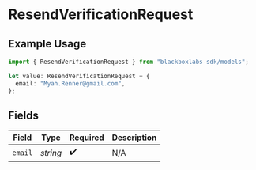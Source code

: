 # ResendVerificationRequest

## Example Usage

```typescript
import { ResendVerificationRequest } from "blackboxlabs-sdk/models";

let value: ResendVerificationRequest = {
  email: "Myah.Renner@gmail.com",
};
```

## Fields

| Field              | Type               | Required           | Description        |
| ------------------ | ------------------ | ------------------ | ------------------ |
| `email`            | *string*           | :heavy_check_mark: | N/A                |